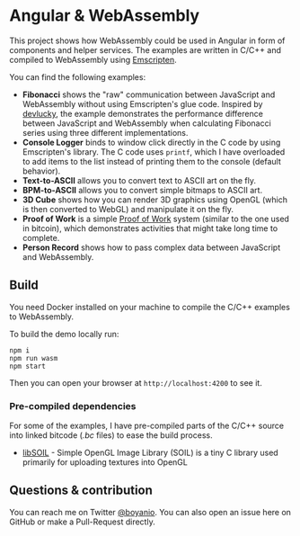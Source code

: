 # Angular & WebAssembly

This project shows how WebAssembly could be used in Angular in form of components and helper services. The examples are written in C/C++ and compiled to WebAssembly using [Emscripten](https://emscripten.org).

You can find the following examples:

- **Fibonacci** shows the "raw" communication between JavaScript and WebAssembly without using Emscripten's glue code. Inspired by [devlucky](https://hackernoon.com/how-to-get-a-performance-boost-using-webassembly-8844ec6dd665), the example demonstrates the performance difference between JavaScript and WebAssembly when calculating Fibonacci series using three different implementations.
- **Console Logger** binds to window click directly in the C code by using Emscripten's library. The C code uses `printf`, which I have overloaded to add items to the list instead of printing them to the console (default behavior).
- **Text-to-ASCII** allows you to convert text to ASCII art on the fly.
- **BPM-to-ASCII** allows you to convert simple bitmaps to ASCII art.
- **3D Cube** shows how you can render 3D graphics using OpenGL (which is then converted to WebGL) and manipulate it on the fly.
- **Proof of Work** is a simple [Proof of Work](https://en.bitcoin.it/wiki/Proof_of_work) system (similar to the one used in bitcoin), which demonstrates activities that might take long time to complete.
- **Person Record** shows how to pass complex data between JavaScript and WebAssembly.

## Build

You need Docker installed on your machine to compile the C/C++ examples to WebAssembly.  

To build the demo locally run:

```
npm i
npm run wasm
npm start
```

Then you can open your browser at `http://localhost:4200` to see it.

### Pre-compiled dependencies

For some of the examples, I have pre-compiled parts of the C/C++ source into linked bitcode (_.bc_ files) to ease the build process.

- [libSOIL](https://github.com/boyanio/SOIL-wasm) - Simple OpenGL Image Library (SOIL) is a tiny C library used primarily for uploading textures into OpenGL

## Questions & contribution

You can reach me on Twitter [@boyanio](https://twitter.com/boyanio). You can also open an issue here on GitHub or make a Pull-Request directly.
